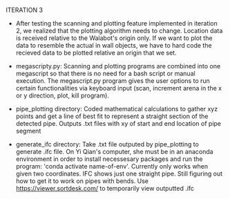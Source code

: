 ITERATION 3
- After testing the scanning and plotting feature implemented in iteration 2, we realized that the plotting algorithm needs to change. Location data is received relative to the Walabot's origin only. If we want to plot the data to resemble the actual in wall objects, we have to hard code the recieved data to be plotted relative an origin that we set. 

- megascripty.py: Scanning and plotting programs are combined into one megascript so that there is no need for a bash script or manual execution. The megascript.py program gives the user options to run certain functionalities via keyboard input (scan, increment arena in the x or y direction, plot, kill program).

- pipe_plotting directory: Coded mathematical calculations to gather xyz points and get a line of best fit to represent a straight section of the detected pipe. Outputs .txt files with xy of start and end location of pipe segment

- generate_ifc directory: Take .txt file outputed by pipe_plotting to generate .ifc file. On Yi Qian's computer, she must be in an anaconda environment in order to install necessesary packages and run the program: 'conda activate name-of-env'. Currently only works when given two coordinates. IFC shows just one straight pipe. Still figuring out how to get it to work on pipes with bends. Use https://viewer.sortdesk.com/ to temporarily view outputted .ifc